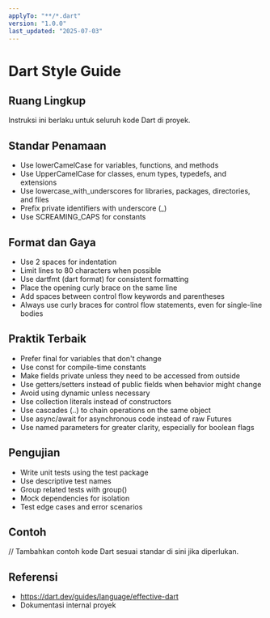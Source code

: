 ```yaml
---
applyTo: "**/*.dart"
version: "1.0.0"
last_updated: "2025-07-03"
---
```


# Dart Style Guide

## Ruang Lingkup
Instruksi ini berlaku untuk seluruh kode Dart di proyek.

## Standar Penamaan
- Use lowerCamelCase for variables, functions, and methods
- Use UpperCamelCase for classes, enum types, typedefs, and extensions
- Use lowercase_with_underscores for libraries, packages, directories, and files
- Prefix private identifiers with underscore (_)
- Use SCREAMING_CAPS for constants

## Format dan Gaya
- Use 2 spaces for indentation
- Limit lines to 80 characters when possible
- Use dartfmt (dart format) for consistent formatting
- Place the opening curly brace on the same line
- Add spaces between control flow keywords and parentheses
- Always use curly braces for control flow statements, even for single-line bodies

## Praktik Terbaik
- Prefer final for variables that don't change
- Use const for compile-time constants
- Make fields private unless they need to be accessed from outside
- Use getters/setters instead of public fields when behavior might change
- Avoid using dynamic unless necessary
- Use collection literals instead of constructors
- Use cascades (..) to chain operations on the same object
- Use async/await for asynchronous code instead of raw Futures
- Use named parameters for greater clarity, especially for boolean flags

## Pengujian
- Write unit tests using the test package
- Use descriptive test names
- Group related tests with group()
- Mock dependencies for isolation
- Test edge cases and error scenarios

## Contoh
// Tambahkan contoh kode Dart sesuai standar di sini jika diperlukan.

## Referensi
- https://dart.dev/guides/language/effective-dart
- Dokumentasi internal proyek
